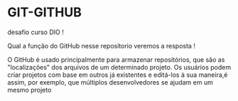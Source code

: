 # GIT-GITHUB
desafio curso DIO !

Qual a função do GitHub nesse repositorio veremos a resposta !

O GitHub é usado principalmente para armazenar repositórios, que são as "localizações" dos arquivos de um
    determinado projeto. Os usuários podem criar projetos com base em outros já existentes e editá-los à sua maneira,é
    assim, por exemplo, que múltiplos desenvolvedores se ajudam em um mesmo projeto


